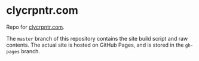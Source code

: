 # clycrpntr.com

Repo for [clycrpntr.com](http://www.clycrpntr.com/).

The `master` branch of this repository contains the site build script and raw contents. The actual site is hosted on GitHub Pages, and is stored in the `gh-pages` branch.
